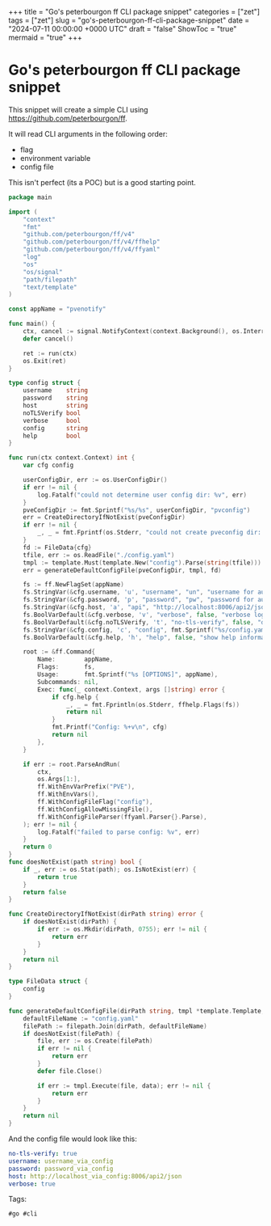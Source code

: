 +++
title = "Go's peterbourgon ff CLI package snippet"
categories = ["zet"]
tags = ["zet"]
slug = "go's-peterbourgon-ff-cli-package-snippet"
date = "2024-07-11 00:00:00 +0000 UTC"
draft = "false"
ShowToc = "true"
mermaid = "true"
+++

# Go's peterbourgon ff CLI package snippet

This snippet will create a simple CLI using
<https://github.com/peterbourgon/ff>.

It will read CLI arguments in the following order:

- flag
- environment variable
- config file

This isn't perfect (its a POC) but is a good starting point.

```go
package main

import (
	"context"
	"fmt"
	"github.com/peterbourgon/ff/v4"
	"github.com/peterbourgon/ff/v4/ffhelp"
	"github.com/peterbourgon/ff/v4/ffyaml"
	"log"
	"os"
	"os/signal"
	"path/filepath"
	"text/template"
)

const appName = "pvenotify"

func main() {
	ctx, cancel := signal.NotifyContext(context.Background(), os.Interrupt, os.Kill)
	defer cancel()

	ret := run(ctx)
	os.Exit(ret)
}

type config struct {
	username    string
	password    string
	host        string
	noTLSVerify bool
	verbose     bool
	config      string
	help        bool
}

func run(ctx context.Context) int {
	var cfg config

	userConfigDir, err := os.UserConfigDir()
	if err != nil {
		log.Fatalf("could not determine user config dir: %v", err)
	}
	pveConfigDir := fmt.Sprintf("%s/%s", userConfigDir, "pvconfig")
	err = CreateDirectoryIfNotExist(pveConfigDir)
	if err != nil {
		_, _ = fmt.Fprintf(os.Stderr, "could not create pveconfig dir: %v\n", err)
	}
	fd := FileData{cfg}
	tfile, err := os.ReadFile("./config.yaml")
	tmpl := template.Must(template.New("config").Parse(string(tfile)))
	err = generateDefaultConfigFile(pveConfigDir, tmpl, fd)

	fs := ff.NewFlagSet(appName)
	fs.StringVar(&cfg.username, 'u', "username", "un", "username for authentication")
	fs.StringVar(&cfg.password, 'p', "password", "pw", "password for authentication")
	fs.StringVar(&cfg.host, 'a', "api", "http://localhost:8006/api2/json", "PVE api host address")
	fs.BoolVarDefault(&cfg.verbose, 'v', "verbose", false, "verbose logging")
	fs.BoolVarDefault(&cfg.noTLSVerify, 't', "no-tls-verify", false, "do not verify TLS connections")
	fs.StringVar(&cfg.config, 'c', "config", fmt.Sprintf("%s/config.yaml", pveConfigDir), "location of config file")
	fs.BoolVarDefault(&cfg.help, 'h', "help", false, "show help information")

	root := &ff.Command{
		Name:        appName,
		Flags:       fs,
		Usage:       fmt.Sprintf("%s [OPTIONS]", appName),
		Subcommands: nil,
		Exec: func(_ context.Context, args []string) error {
			if cfg.help {
				_, _ = fmt.Fprintln(os.Stderr, ffhelp.Flags(fs))
				return nil
			}
			fmt.Printf("Config: %+v\n", cfg)
			return nil
		},
	}

	if err := root.ParseAndRun(
		ctx,
		os.Args[1:],
		ff.WithEnvVarPrefix("PVE"),
		ff.WithEnvVars(),
		ff.WithConfigFileFlag("config"),
		ff.WithConfigAllowMissingFile(),
		ff.WithConfigFileParser(ffyaml.Parser{}.Parse),
	); err != nil {
		log.Fatalf("failed to parse config: %v", err)
	}
	return 0
}
func doesNotExist(path string) bool {
	if _, err := os.Stat(path); os.IsNotExist(err) {
		return true
	}
	return false
}

func CreateDirectoryIfNotExist(dirPath string) error {
	if doesNotExist(dirPath) {
		if err := os.Mkdir(dirPath, 0755); err != nil {
			return err
		}
	}
	return nil
}

type FileData struct {
	config
}

func generateDefaultConfigFile(dirPath string, tmpl *template.Template, data FileData) error {
	defaultFileName := "config.yaml"
	filePath := filepath.Join(dirPath, defaultFileName)
	if doesNotExist(filePath) {
		file, err := os.Create(filePath)
		if err != nil {
			return err
		}
		defer file.Close()

		if err := tmpl.Execute(file, data); err != nil {
			return err
		}
	}
	return nil
}
```

And the config file would look like this:

```yaml
no-tls-verify: true
username: username_via_config
password: password_via_config
host: http://localhost_via_config:8006/api2/json
verbose: true
```

Tags:

    #go #cli
